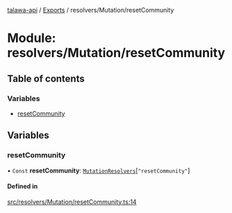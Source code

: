 [talawa-api](../README.md) / [Exports](../modules.md) / resolvers/Mutation/resetCommunity

# Module: resolvers/Mutation/resetCommunity

## Table of contents

### Variables

- [resetCommunity](resolvers_Mutation_resetCommunity.md#resetcommunity)

## Variables

### resetCommunity

• `Const` **resetCommunity**: [`MutationResolvers`](types_generatedGraphQLTypes.md#mutationresolvers)[``"resetCommunity"``]

#### Defined in

[src/resolvers/Mutation/resetCommunity.ts:14](https://github.com/PalisadoesFoundation/talawa-api/blob/708df7e/src/resolvers/Mutation/resetCommunity.ts#L14)
